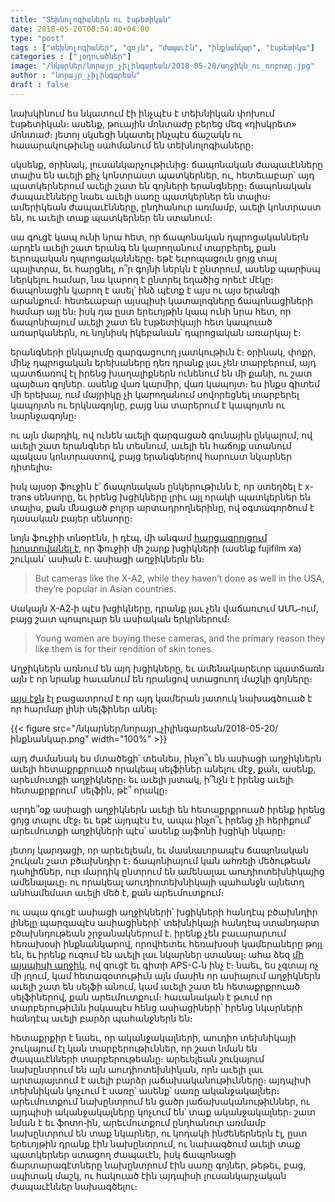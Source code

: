 ```yaml
---
title: "Տեխնոլոգիաներն ու էսթետիկան"
date: 2018-05-20T00:54:40+04:00
type: "post"
tags : ["տեխնոլոգիաներ", "գոյն", "ժապաւէն", "ինքնանկար", "էսթետիկա"]
categories : ["յօդուածներ"]
image: "/նկարներ/նորայր_չիլինգարեան/2018-05-20/աղջիկն_ու_ռոբոտը.jpg"
author : "նորայր_չիլինգարեան"
draft : false
---
```


նախկինում ես նկատում էի ինչպէս է տեխնիկան փոխում էսթետիկան։ ասենք, թուային մոնտաժը բերեց մեզ «դիսկրետ» մոնտաժ։
յետոյ սկսեցի նկատել ինչպէս ճաշակն ու հասարակութիւնը սահմանում են տեխնոլոգիաները։

սկսենք, օրինակ, լուսանկարչութիւնից։ ճապոնական ժապաւէնները տալիս են աւելի քիչ կոնտրաստ պատկերներ, ու, հետեւաբար՝ այդ պատկերներում աւելի շատ են գոյների երանգները։ ճապոնական ժապաւէնները նաեւ աւելի սառը պատկերներ են տալիս։ ամերիկեան ժապաւէնները, ընդհանուր առմամբ, աւելի կոնտրաստ են, ու աւելի տաք պատկերներ են ստանում։

սա գուցէ կապ ունի նրա հետ, որ ճապոնական դպրոցականներն արդէն աւելի շատ երանգ են կարողանում տարբերել, քան եւրոպական դպրոցականները։ եթէ եւրոպացուն ցոյց տալ պալիտրա, եւ հարցնել, ո՞ր գոյնի ներկն է ընտրում, ասենք պարիսպ ներկելու համար, նա կարող է ընտրել եղածից որեւէ մէկը։ ճապոնացին կարող է ասել՝ ինձ պէտք է այս ու այս երանգի արանքում։ հետեւաբար այսպիսի կատալոգները ճապոնացիների համար այլ են։ իսկ դա ըստ երեւոյթին կապ ունի նրա հետ, որ ճապոնիայում աւելի շատ են էսթետիկայի հետ կապուած առարկաներն, ու նոյնիսկ իկեբանան՝ դպրոցական առարկայ է։

երանգների ընկալումը զարգացուող յատկութիւն է։ օրինակ, փոքր, մինչ դպրոցական երեխաները դեռ դրանք լաւ չեն տարբերում, այդ պատճառով էլ իրենց խաղալիքներն ունենում են մի քանի, ու շատ պայծառ գոյներ․ ասենք վառ կարմիր, վառ կապոյտ։ ես ինքս գիտեմ մի երեխայ, ում մայրիկը չի կարողանում սովորեցնել տարբերել կապոյտն ու երկնագոյնը, բայց նա տարերում է կապոյտն ու նարնջագոյնը։

ու այն մարդիկ, ով ունեն աւելի զարգացած գունային ընկալում, ով աւելի շատ երանգներ են տեսնում, աւելի են հաճոյք ստանում պակաս կոնտրաստով, բայց երանգներով հարուստ նկարներ դիտելիս։

իսկ այսօր ֆուջին է՝ ճապոնական ընկերութիւնն է, որ ստեղծել է x-trans սենսորը, եւ իրենց խցիկները լրիւ այլ որակի պատկերներ են տալիս, քան մնացած բոլոր արտադրողներինը, ով օգտագործում է դասական բայեր սենսորը։

նոյն ֆուջիի տնօրէնն, ի դէպ, մի անգամ [հարցազրոյցում խոստովանել է](https://www.dpreview.com/interviews/6258617860/fujifilm-interview-jan-2016), որ ֆուջիի մի շարք խցիկների (ասենք fujifilm xa) շուկան՝ ասիան է․ ասիացի աղջիկներն են։

>But cameras like the X-A2, while they haven’t done as well in the USA, they’re popular in Asian countries.

Սակայն X-A2֊ի պէս խցիկները, դրանք լաւ չեն վաճառւում ԱՄՆ֊ում, բայց շատ պոպուլար են ասիական երկրներում։

>Young women are buying these cameras, and the primary reason they like them is for their rendition of skin tones.

Աղջիկներն առնում են այդ խցիկները, եւ ամենակարեւոր պատճառն այն է որ նրանք հաւանում են դրանցով ստացուող մաշկի գոյները։

[այս էջն](http://www.fujifilm.com/products/digital_cameras/x/fujifilm_x_a2/) էլ բացատրում է որ այդ կամերան յատուկ նախագծուած է որ հարմար լինի սելֆիներ անել։

{{< figure src="/նկարներ/նորայր_չիլինգարեան/2018-05-20/ինքնանկար.png" width="100%" >}}

այդ ժամանակ ես մտածեցի՝ տեսնես, ինչո՞ւ են ասիացի աղջիկներն աւելի հետաքրքրուած որակեալ սելֆիներ անելու մէջ, քան, ասենք, արեւմուտքի աղջիկները։ եւ աւելի յստակ, ի՞նչն է իրենց աւելի հետաքրքրում՝ սելֆին, թէ՞ որակը։

արդե՞օք ասիացի աղջիկներն աւելի են հետաքրքրուած իրենք իրենց ցոյց տալու մէջ։ եւ եթէ այդպէս էս, ապա ինչո՞ւ իրենց չի հերիքում՝ արեւմուտքի աղջիկների պէս՝ ասենք այֆոնի խցիկի նկարը։

յետոյ կարդացի, որ արեւելեան, եւ մասնաւորապէս ճապոնական շուկան շատ բծախնդիր է։ ճապոնիայում կան ահռելի մեծութեան դահլիճներ, ուր մարդիկ ընտրում են ամենալաւ աուդիոտեխնիկայից ամենալաւը։ ու որակեալ աուդիոտեխնիկայի պահանջն այնետղ անհամեմատ աւելի մեծ է, քան արեւմուտքում։

ու ապա գուցէ ասիացի աղջիկների՝ խցիկների հանդէպ բծախնդիր լինելը պարզապէս ասիացիների՝ տեխնիկայի հանդէպ ստանդարտ բծախնդութեան շրջանակներում է․ իրենք չեն բաւարարւում հեռախօսի ինքնանկարով, որովհետեւ հեռախօսի կամերաները թոյլ են, եւ իրենք ուզում են աւելի լաւ նկարներ ստանալ։ ահա ձեզ [մի այսպիսի աղջիկ](http://www.thebgirlworld.com/2016/11/fujifilm-x-a3-malaysia.html), ով գուցէ եւ գիտի APS-C֊ն ինչ է։ նաեւ, ես չգտայ ոչ մի յղում, կամ հետազօտութիւն այն մասին որ ասիայում աղջիկներն աւելի շատ են սելֆի անում, կամ աւելի շատ են հետաքրքրուած սելֆիներով, քան արեւմուտքում։ հաւանական է թւում որ տարբերութիւնն իսկապէս հենց ասիացիների՝ իրենց նկարների հանդէպ աւելի բարձր պահանջներն են։

հետաքրքիր է նաեւ, որ ականջակալների, աուդիո տեխնիկայի շուկայում էլ կան տարբերութիւններ, որ շատ նման են ժապաւէնների տարբերութեանը։ արեւելեան շուկայում նախընտրում են այն աուդիոտեխնիկան, որն աւելի լաւ արտայայտում է աւելի բարձր յաճախականութիւնները։ այդպիսի տեխնիկան կոչւում է սառը՝ ասենք՝ սառը ականջակալներ։ արեւմուտքում նախընտրում են ցածր յաճախականութիւններ, ու այդպիսի ականջակալները կոչւում են՝ տաք ականջակալներ։ շատ նման է եւ ֆոտո֊ին, արեւմուտքում ընդհանուր առմամբ նախընտրում են տաք նկարներ, ու կոդակի ինժեներներն էլ, ըստ երեւոյթին դրանք էին նախընտրում, ու նախագծում աւելի տաք պատկերներ ստացող ժապաւէն, իսկ ճապոնացի ճարտարագէտները նախընտրում էին սառը գոյներ, թեթեւ, բաց, սպիտակ մաշկ, ու հակուած էին այդպիսի լուսանկարչական ժապաւէններ նախագծելու։
